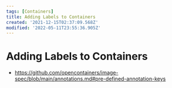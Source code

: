```yaml
---
tags: [Containers]
title: Adding Labels to Containers
created: '2021-12-15T02:37:09.568Z'
modified: '2022-05-11T23:55:36.905Z'
---
```


# Adding Labels to Containers

* https://github.com/opencontainers/image-spec/blob/main/annotations.md#pre-defined-annotation-keys
